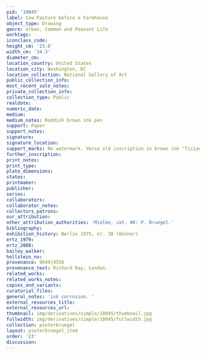 ```yaml
---
pid: '10045'
label: Cow Pasture before a Farmhouse
object_type: Drawing
genre: Urban, Common and Peasant Life
worktags:
iconclass_code:
height_cm: '23.6'
width_cm: '34.3'
diameter_cm:
location_country: United States
location_city: Washington, DC
location_collection: National Gallery of Art
public_collection_info:
most_recent_sale_notes:
private_collection_info:
collection_type: Public
realdate:
numeric_date:
medium:
medium_notes: Reddish brown ink pen
support: Paper
support_notes:
signature:
signature_location:
support_marks: No watermark. Verso old inscription in brown ink "Ticiano".
further_inscription:
print_notes:
print_type:
plate_dimensions:
states:
printmaker:
publisher:
series:
collaborators:
collaborator_notes:
collectors_patrons:
our_attribution:
other_attribution_authorities: 'Mielke, cat. #8: P. Bruegel.'
bibliography:
exhibition_history: Berlin 1975, nr. 38 (Winner)
ertz_1979:
ertz_2008:
bailey_walker:
hollstein_no:
provenance: 9549|9550
provenance_text: Richard Day, London.
related_works:
related_works_notes:
copies_and_variants:
curatorial_files:
general_notes: 'ink corrosion. '
external_resources_title:
external_resources_url:
thumbnail: img/derivatives/simple/10045/thumbnail.jpg
fullwidth: img/derivatives/simple/10045/fullwidth.jpg
collection: pieterbruegel
layout: pieterbruegel_item
order: '23'
discussion:
---
```

